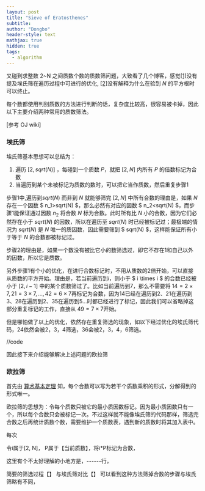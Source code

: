```yaml
---
layout: post
title: "Sieve of Eratosthenes"
subtitle: 
author: "Dongbo"
header-style: text
mathjax: true
hidden: true
tags:
  - algorithm
---
```


又碰到求整数 2~N 之间质数个数的质数筛问题，大致看了几个博客，感觉[\[1\]](https://www.cnblogs.com/grubbyskyer/p/3852421.html)没有提及埃氏筛在遍历过程中可进行的优化, [\[2\]](https://zhuanlan.zhihu.com/p/100051075)没有解释为什么在验到 $N$ 的平方根时可以终止。
                                                                                                     
每个数都使用判别质数的方法进行判断的话，复杂度比较高，很容易被卡掉，因此以下主要介绍两种常用的质数筛法。

[参考 OJ wiki]

### 埃氏筛

埃氏筛基本思想可以总结为：

1. 遍历 $[2, sqrt(N)]$ ，每碰到一个质数 $P$，就把 $[2, N]$ 内所有 $P$ 的倍数标记为合数
2. 当遍历到某个未被标记为质数的数时，可以把它当作质数，然后重复步骤1

步骤1中,遍历到$sqrt(N)$ 而非到 $N$ 就能够筛完 $[2, N]$ 中所有合数的理由是，如果 $N$ 存在一个因数 $ n_1>sqrt(N) $，那么必然有对应的因数 $ n_2\<sqrt(N) $，而步骤1能保证通过因数 $n_2$ 将合数 $N$ 标为合数。此时所有比 $N$ 小的合数，因为它们必然存在小于 $sqrt(N)$ 的因数，所以在遍历至 $sqrt(N)$ 时已经被标记过；最极端的情况为 $sqrt(N)$ 是 $N$ 唯一的质因数，因此需要筛到 $ sqrt(N) $，这样能保证所有小于等于 $N$ 的合数都被标记过。

步骤2的理由是，如果一个数没有被比它小的数筛选过，即它不存在1和自己以外的因数，所以它是质数。

另外步骤1有个小的优化，在进行合数标记时，不用从质数的2倍开始，可以直接从质数的平方开始。理由是，若当前遍历到$i$，则小于 $ i \times i $ 的合数已经被小于 $[2, i-1]$ 中的某个质数筛过了。比如当前遍历到7，那么不需要将 $14=2 \times 7, 21=3 \times 7,..., 42=6 \times 7$再标记为合数，因为14已经在遍历到2、21在遍历到3、28在遍历到2、35在遍历到5...时都已经进行了标记，因此我们可以省略掉这部分重复标记的工作，直接从 $49=7 \times 7$开始。

但是哪怕做了以上的优化，依然存在重复筛选的现象，如以下经过优化的埃氏筛代码，24依然会被2，3，4筛选，36会被2，3，4，6筛选。

//code

因此接下来介绍能够解决上述问题的欧拉筛

### 欧拉筛

首先由 [算术基本定理](1) 知，每个合数可以写为若干个质数乘积的形式，分解得到的形式唯一。

欧拉筛的思想为：令每个质数只被它的最小质因数标记。因为最小质因数只有一个，所以每个合数只会被标记一次。不过这样就不能像埃氏筛的代码那样，筛选完合数之后再统计质数个数，需要维护一个质数表，遇到新的质数时将其加入表中。
 
每次

令i属于[2, N]， P属于【当前质数】，将i*P标记为合数，

这里有个不太好理解的小地方是，------行，


简要的筛选过程【】 与埃氏筛对比【】
可以看到这种方法筛掉合数的步骤与埃氏筛略有不同，

[1]: https://zh.wikipedia.org/wiki/%E7%AE%97%E6%9C%AF%E5%9F%BA%E6%9C%AC%E5%AE%9A%E7%90%86